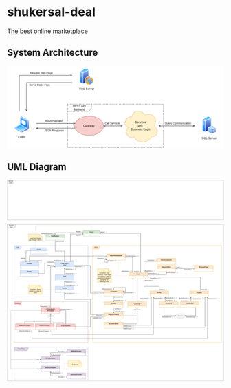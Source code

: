 # shukersal-deal
The best online marketplace

## System Architecture
![system-architecture](https://github.com/AlekseiTovkachev/shukersal-deal/blob/main/docs/Diagrams/SystemArchitecture.png)

## UML Diagram
![uml](https://github.com/AlekseiTovkachev/shukersal-deal/blob/main/docs/Diagrams/ClassDiagram2.png)
